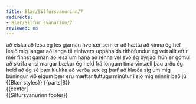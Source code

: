 ```yaml
---
title: Blær/Silfursvanurinn/7
redirects:
- Blær/Silfur svanurinn/7
reviewed: no
---
```

<vocabulary>
að elska
að lesa
ég les
gjarnan
hvenær sem er
að hætta
að vinna
ég hef lesið
mig langar
að langa til einhvers
uppáhalds
rithöfundur
ég veit
allt
eftir
mér finnst
gaman
að lesa
um hana
að renna
vel
svo
ég byrjaði
hún er gömul
að skrifa
ansi
margar bækur
ég held
frá löngum tíma
vinsæll
þau urðu
ég held að ég sé
þær
klukka
að verða
sex
ég þarf
að klæða sig
um mig
búningur
við eigum
þær eru mættar
tuttugu mínútur í sjö
mig minnir það
jú
</vocabulary>
{{Blær styles}}
{{parts|8}}
<div class="book" data-translate=true data-audio-file="Silfur_svanurinn_07-7.mp3">
{{center|<Audio src="Silfur_svanurinn_07-7.mp3"/>}}

<div class="blaer article">

<div class="article-entry">
  <div class="images-two-up">
    <div class="image-box image-box-half">
      <Image src="Blær_–_Silfur_svanurinn_10928.jpeg"/>
    </div>
    <div class="image-box image-box-half">
      <Image src="Blær_–_Silfur_svanurinn_2956.jpeg"/>
    </div>
  </div>

  <div class="text">
    <div class="p"><strong data-translate=no data-no-audio=true>Sigga:</strong> Svo elska ég að lesa, ég les gjarnan hvenær sem er. Ég er hætt að vinna og get lesið þegar mig langar til þess.&nbsp;</div>
    <div class="p"><strong data-translate=no data-no-audio=true>Birna:</strong> Hver er uppáhalds rithöfundurinn þinn?</div>
    <div class="p"><strong data-translate=no data-no-audio=true>Sigga</strong>: Ég veit það nú ekki, ég er búin að lesa allt eftir Guðrúnu frá Lundi, mér finnst mjög gaman að lesa hana, hún rennur svo vel. Hún byrjaði gömul að skrifa, skrifaði ansi margar bækur, ég held 40 til 50 bækur, ekki á svo löngum
      tíma. Þær urðu allar vinsælar. Ég held ég sé búin að lesa þær allar. En nú er klukkan að verða sex, ég þarf að klæða mig í ballettbúninginn, eigum við ekki að vera mættar 20 mínútur í sjö?</div>
    <div class="p"><strong data-translate=no data-no-audio=true>Birna:</strong> Jú, mig minnir það.</div>
  </div>

</div>

</div>

</div>
{{Silfursvanurinn footer}}
